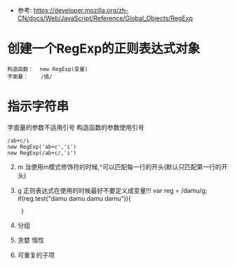 * 参考: https://developer.mozilla.org/zh-CN/docs/Web/JavaScript/Reference/Global_Objects/RegExp
# 创建一个RegExp的正则表达式对象
    构造函数：  new RegExp(变量)    
    字面量：    /值/
# 指示字符串
字面量的参数不适用引号
构造函数的参数使用引号
```
/ab+c/i
new RegExp('ab+c','i')
new RegExp(/ab+c/,'i')
```
2. m
    当使用m模式修饰符的时候,^可以匹配每一行的开头(默认只匹配第一行的开头)

3. g
        正则表达式在使用的时候最好不要定义成变量!!!
        var reg = /damu/g;
        if(reg.test("damu damu damu damu")){

        }
4. 分组
5. 贪婪 惰性
6. 可重复的子项

